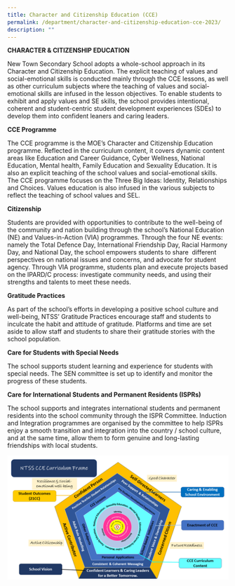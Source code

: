 ```yaml
---
title: Character and Citizenship Education (CCE)
permalink: /department/character-and-citizenship-education-cce-2023/
description: ""
---
```

**CHARACTER & CITIZENSHIP EDUCATION**

New Town Secondary School adopts a whole-school approach in its Character and Citizenship Education. The explicit teaching of values and social-emotional skills is conducted mainly through the CCE lessons, as well as other curriculum subjects where the teaching of values and social-emotional skills are infused in the lesson objectives. To enable students to exhibit and apply values and SE skills, the school provides intentional, coherent and student-centric student development experiences (SDEs) to develop them into confident leaners and caring leaders. 

**CCE Programme**

The CCE programme is the MOE’s Character and Citizenship Education programme. Reflected in the curriculum content, it covers dynamic content areas like Education and Career Guidance, Cyber Wellness, National Education, Mental health, Family Education and Sexuality Education. It is also an explicit teaching of the school values and social-emotional skills. The CCE programme focuses on the Three Big Ideas: Identity, Relationships and Choices. Values education is also infused in the various subjects to reflect the teaching of school values and SEL.

**Citizenship**

Students are provided with opportunities to contribute to the well-being of the community and nation building through the school’s National Education (NE) and Values-in-Action (VIA) programmes. Through the four NE events: namely the Total Defence Day, International Friendship Day, Racial Harmony Day, and National Day, the school empowers students to share  different perspectives on national issues and concerns, and advocate for student agency. Through VIA programme, students plan and execute projects based on the IPARD/C process: investigate community needs, and using their strengths and talents to meet these needs.

**Gratitude Practices**

As part of the school’s efforts in developing a positive school culture and well-being, NTSS’ Gratitude Practices encourage staff and students to inculcate the habit and attitude of gratitude. Platforms and time are set aside to allow staff and students to share their gratitude stories with the school population.

**Care for Students with Special Needs**

The school supports student learning and experience for students with special needs. The SEN committee is set up to identify and monitor the progress of these students.

**Care for International Students and Permanent Residents (ISPRs)**

The school supports and integrates international students and permanent residents into the school community through the ISPR Committee. Induction and Integration programmes are organised by the committee to help ISPRs enjoy a smooth transition and integration into the country / school culture, and at the same time, allow them to form genuine and long-lasting friendships with local students.

![](/images/cce%20curriculum%20frame%20oct%202023.png)